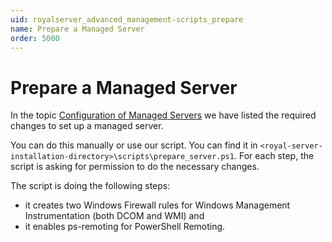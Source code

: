 ```yaml
---
uid: royalserver_advanced_management-scripts_prepare
name: Prepare a Managed Server
order: 5000
---
```


# Prepare a Managed Server

In the topic [Configuration of Managed Servers](xref:royalserver_introduction_configuration) we have listed the required changes to set up a managed server.

You can do this manually or use our script. You can find it in
`<royal-server-installation-directory>\scripts\prepare_server.ps1`. For each step, the script is asking for permission to do the necessary changes.

The script is doing the following steps:

- it creates two Windows Firewall rules for Windows Management Instrumentation (both DCOM and WMI) and
- it enables ps-remoting for PowerShell Remoting.
